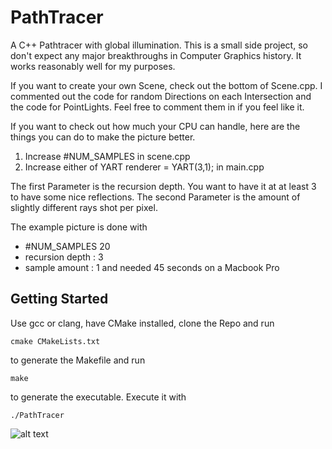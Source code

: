 # PathTracer
A C++ Pathtracer with global illumination.
This is a small side project, so don't expect any major breakthroughs in Computer Graphics history.
It works reasonably well for my purposes.

If you want to create your own Scene, check out the bottom of Scene.cpp.
I commented out the code for random Directions on each Intersection and the code for PointLights. Feel free to comment them in if you
feel like it.

If you want to check out how much your CPU can handle, here are the things you can do to make the picture better.
1) Increase #NUM_SAMPLES in scene.cpp
2) Increase either of YART renderer = YART(3,1); in main.cpp

The first Parameter is the recursion depth. You want to have it at at least 3 to have some nice reflections.
The second Parameter is the amount of slightly different rays shot per pixel.

The example picture is done with 
- #NUM_SAMPLES 20
- recursion depth : 3
- sample amount : 1
and needed 45 seconds on a Macbook Pro
## Getting Started

Use gcc or clang, have CMake installed, clone the Repo and run
```
cmake CMakeLists.txt
```
to generate the Makefile and run 
```
make
```
to generate the executable.
Execute it with 
```
./PathTracer
```

![alt text](https://github.com/TheSovietStorm/PathTracer/blob/master/Test.png)
